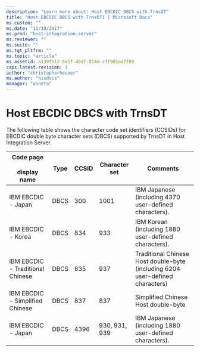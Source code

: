 ```yaml
---
description: "Learn more about: Host EBCDIC DBCS with TrnsDT"
title: "Host EBCDIC DBCS with TrnsDT1 | Microsoft Docs"
ms.custom: ""
ms.date: "11/30/2017"
ms.prod: "host-integration-server"
ms.reviewer: ""
ms.suite: ""
ms.tgt_pltfrm: ""
ms.topic: "article"
ms.assetid: a139f512-5e5f-40df-814e-cff905ad7f89
caps.latest.revision: 3
author: "christopherhouser"
ms.author: "hisdocs"
manager: "anneta"
---
```

# Host EBCDIC DBCS with TrnsDT
The following table shows the character code set identifiers (CCSIDs) for EBCDIC double byte character sets (DBCS) supported by TrnsDT in Host Integration Server.  
  
|Code page<br /><br /> display name|Type|CCSID|Character set|Comments|  
|--------------------------------|----------|-----------|-------------------|--------------|  
|IBM EBCDIC - Japan|DBCS|300|1001|IBM Japanese (including 4370 user-defined characters).|  
|IBM EBCDIC - Korea|DBCS|834|933|IBM Korean (including 1880 user-defined characters).|  
|IBM EBCDIC - Traditional Chinese|DBCS|835|937|Traditional Chinese Host double-byte (including 6204 user-defined characters)|  
|IBM EBCDIC - Simplified Chinese|DBCS|837|837|Simplified Chinese Host double-byte|  
|IBM EBCDIC - Japan|DBCS|4396|930, 931, 939|IBM Japanese (including 1880 user-defined characters).|
